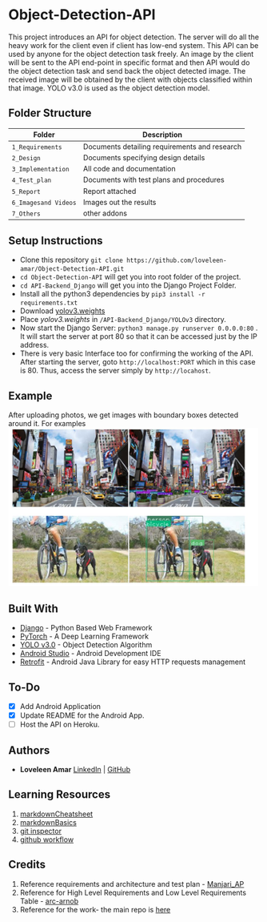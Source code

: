 # Object-Detection-API

This project introduces an API for object detection. The server will do all the heavy work for the client even if client has low-end system. This API can be used by anyone for the object detection task freely. 
An image by the client will be sent to the API end-point in specific format and then API would do the object detection task and send back the object detected image. The received image will be obtained by the client with objects classified within that image. YOLO v3.0 is used as the object detection model.

## Folder Structure
Folder             | Description
-------------------| -----------------------------------------
`1_Requirements`   | Documents detailing requirements and research
`2_Design`         | Documents specifying design details
`3_Implementation` | All code and documentation
`4_Test_plan`      | Documents with test plans and procedures
`5_Report`                | Report attached
`6_Imagesand Videos`      | Images out the results
`7_Others`                | other addons


## Setup Instructions

* Clone this repository `git clone https://github.com/loveleen-amar/Object-Detection-API.git`
* `cd Object-Detection-API`  will get you into root folder of the project.
* `cd API-Backend_Django` will get you into the Django Project Folder.
* Install all the python3 dependencies by `pip3 install -r requirements.txt`
* Download [yolov3.weights](https://pjreddie.com/media/files/yolov3.weights)
* Place *yolov3.weights* in `/API-Backend_Django/YOLOv3` directory. 
* Now start the Django Server: `python3 manage.py runserver 0.0.0.0:80` . It will start the server at port 80 so that it can be accessed just by the IP address.
* There is very basic Interface too for confirming the working of the API. After starting the server, goto `http://localhost:PORT` which in this case is 80. Thus, access the server simply by `http://locahost`.

## Example

After uploading photos, we get images with boundary boxes detected around it. For examples
<img src="https://github.com/loveleen-amar/LTTS-SDLC-UNIT/blob/main/output.JPG" width="500">



## Built With
* [Django](https://www.djangoproject.com/) - Python Based Web Framework
* [PyTorch](https://pytorch.org/) - A Deep Learning Framework
* [YOLO v3.0](https://pjreddie.com/yolo/) - Object Detection Algorithm
* [Android Studio](https://developer.android.com/studio) - Android Development IDE
* [Retrofit](https://github.com/square/retrofit) - Android Java Library for easy HTTP requests management


## To-Do
* [X] Add Android Application
* [X] Update README for the Android App.
* [ ] Host the API on Heroku.

## Authors
* **Loveleen Amar** [LinkedIn](https://www.linkedin.com/in/loveleen-amar/) | [GitHub](https://github.com/loveleen-amar)



## Learning Resources
1. [markdownCheatsheet](https://github.com/adam-p/markdown-here/wiki/Markdown-Cheatsheet)
2. [markdownBasics](https://guides.github.com/features/mastering-markdown/)
3. [git inspector](https://github.com/ejwa/gitinspector.git)
4. [github workflow](https://docs.github.com/en/actions/learn-github-action)

## Credits

1. Reference requirements and architecture and test plan - [Manjari_AP](https://github.com/256152/Mini_Project_1_April_2021.git)
2. Reference for High Level Requirements and Low Level Requirements Table - [arc-arnob](https://github.com/arc-arnob/LnT_Mini_Project.git)
3. Reference for the work- the main repo is [here](https://github.com/loveleen-amar/Object-Detection-API)

